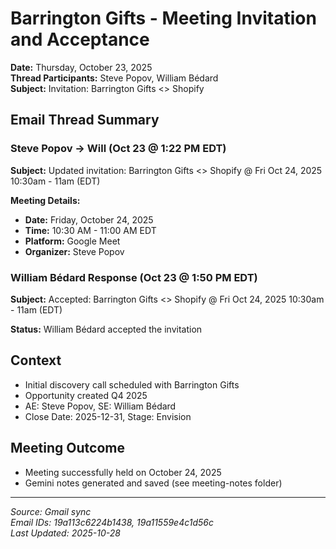 # Barrington Gifts - Meeting Invitation and Acceptance

**Date:** Thursday, October 23, 2025  
**Thread Participants:** Steve Popov, William Bédard  
**Subject:** Invitation: Barrington Gifts <> Shopify

## Email Thread Summary

### Steve Popov → Will (Oct 23 @ 1:22 PM EDT)
**Subject:** Updated invitation: Barrington Gifts <> Shopify @ Fri Oct 24, 2025 10:30am - 11am (EDT)

**Meeting Details:**
- **Date:** Friday, October 24, 2025
- **Time:** 10:30 AM - 11:00 AM EDT
- **Platform:** Google Meet
- **Organizer:** Steve Popov

### William Bédard Response (Oct 23 @ 1:50 PM EDT)
**Subject:** Accepted: Barrington Gifts <> Shopify @ Fri Oct 24, 2025 10:30am - 11am (EDT)

**Status:** William Bédard accepted the invitation

## Context
- Initial discovery call scheduled with Barrington Gifts
- Opportunity created Q4 2025
- AE: Steve Popov, SE: William Bédard
- Close Date: 2025-12-31, Stage: Envision

## Meeting Outcome
- Meeting successfully held on October 24, 2025
- Gemini notes generated and saved (see meeting-notes folder)

---

*Source: Gmail sync*  
*Email IDs: 19a113c6224b1438, 19a11559e4c1d56c*  
*Last Updated: 2025-10-28*

